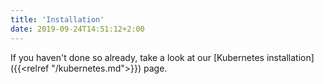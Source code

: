 ```yaml
---
title: 'Installation'
date: 2019-09-24T14:51:12+2:00
---
```


If you haven't done so already, take a look at our [Kubernetes installation]({{<relref "/kubernetes.md">}}) page.
